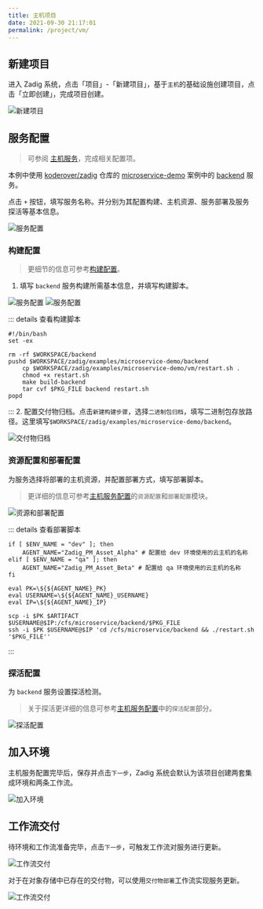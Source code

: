 ```yaml
---
title: 主机项目
date: 2021-09-30 21:17:01
permalink: /project/vm/
---
```


## 新建项目
进入 Zadig 系统，点击「项目」-「新建项目」，基于`主机`的基础设施创建项目，点击「立即创建」，完成项目创建。

![新建项目](../_images/vm_onboarding_1.png)

## 服务配置
> 可参阅 [主机服务](/project/service/#主机服务)，完成相关配置项。

本例中使用 [koderover/zadig](https://github.com/koderover/zadig) 仓库的 [microservice-demo](https://github.com/koderover/zadig/tree/main/examples/microservice-demo) 案例中的 [backend](https://github.com/koderover/zadig/tree/main/examples/microservice-demo/backend) 服务。

点击 `+` 按钮，填写服务名称。并分别为其配置构建、主机资源、服务部署及服务探活等基本信息。

![服务配置](../_images/vm_onboarding_2.png)

### 构建配置

> 更细节的信息可参考[构建配置](/project/build/)。

1. 填写 `backend` 服务构建所需基本信息，并填写构建脚本。

![服务配置](../_images/vm_onboarding_build_config_1.png)
![服务配置](../_images/vm_onboarding_build_config_2.png)

::: details 查看构建脚本
```shell
#!/bin/bash
set -ex

rm -rf $WORKSPACE/backend
pushd $WORKSPACE/zadig/examples/microservice-demo/backend
    cp $WORKSPACE/zadig/examples/microservice-demo/vm/restart.sh .
    chmod +x restart.sh
    make build-backend
    tar cvf $PKG_FILE backend restart.sh
popd
```
:::
2. 配置交付物归档。点击`新建构建步骤`，选择`二进制包归档`，填写二进制包存放路径。这里填写`$WORKSPACE/zadig/examples/microservice-demo/backend`。

![交付物归档](../_images/vm_onboarding_build_config_3.png)

### 资源配置和部署配置

为服务选择将部署的主机资源，并配置部署方式，填写部署脚本。
> 更详细的信息可参考[主机服务配置](/project/service/#新增服务-3)的`资源配置`和`部署配置`模块。

![资源和部署配置](../_images/vm_onboarding_resource_and_deploy_config.png)

::: details 查看部署脚本
```shell
if [ $ENV_NAME = "dev" ]; then
    AGENT_NAME="Zadig_PM_Asset_Alpha" # 配置给 dev 环境使用的云主机的名称
elif [ $ENV_NAME = "qa" ]; then
    AGENT_NAME="Zadig_PM_Asset_Beta" # 配置给 qa 环境使用的云主机的名称
fi

eval PK=\${${AGENT_NAME}_PK}
eval USERNAME=\${${AGENT_NAME}_USERNAME}
eval IP=\${${AGENT_NAME}_IP}

scp -i $PK $ARTIFACT  $USERNAME@$IP:/cfs/microservice/backend/$PKG_FILE
ssh -i $PK $USERNAME@$IP 'cd /cfs/microservice/backend && ./restart.sh '$PKG_FILE''
```
:::

### 探活配置
为 `backend` 服务设置探活检测。
> 关于探活更详细的信息可参考[主机服务配置](/project/service/#新增服务-3)中的`探活配置`部分。

![探活配置](../_images/vm_onboarding_test_alive.png)

## 加入环境

主机服务配置完毕后，保存并点击`下一步`，Zadig 系统会默认为该项目创建两套集成环境和两条工作流。

![加入环境](../_images/vm_onboarding_3.png)

## 工作流交付

待环境和工作流准备完毕，点击`下一步`，可触发工作流对服务进行更新。

![工作流交付](../_images/vm_onboarding_4.png)

对于在对象存储中已存在的交付物，可以使用`交付物部署`工作流实现服务更新。

![工作流交付](../_images/vm_onboarding_5.png)